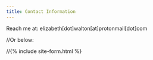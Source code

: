 ```yaml
---
title: Contact Information 
---
```


Reach me at: elizabeth[dot]walton[at]protonmail[dot]com

//Or below: 

//{% include site-form.html %}


